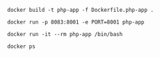 
```
docker build -t php-app -f Dockerfile.php-app .
```

```
docker run -p 8083:8001 -e PORT=8001 php-app
```

```
docker run -it --rm php-app /bin/bash
```

```
docker ps
``` 